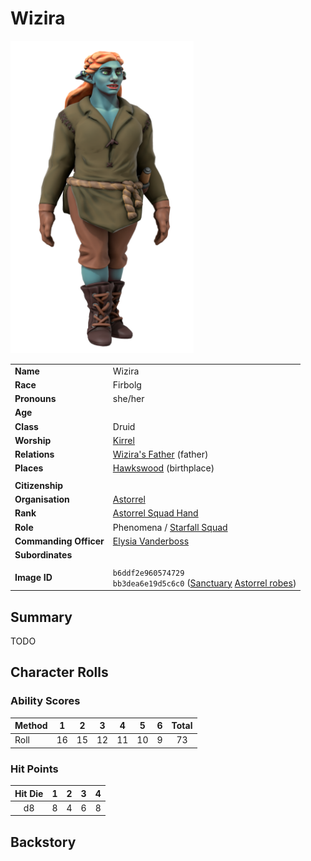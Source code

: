 # Wizira

<img src="https://raw.githubusercontent.com/jesskelsall/astarus-images/main/people/portraits/b6ddf2e960574729.png" height="500" />

|||
| --- | --- |
| **Name** | Wizira | character.3
| **Race** | Firbolg |
| **Pronouns** | she/her |
| **Age** | |
| **Class** | Druid |
| **Worship** | [Kirrel](../gods/deities/kirrel.md) |
| **Relations** | [Wizira's Father](wiziras-father.md) (father) |
| **Places** | [Hawkswood](../places/forests/hawkswood.md) (birthplace) |
|||
| **Citizenship** | |
| **Organisation** | [Astorrel](../organisations/astorrel/astorrel.md) |
| **Rank** | [Astorrel Squad Hand](../organisations/astorrel/ranks/astorrel-squad-hand.md) |
| **Role** | Phenomena / [Starfall Squad](../organisations/astorrel/squads/starfall-squad.md) |
| **Commanding Officer** | [Elysia Vanderboss](elysia-vanderboss.md) |
| **Subordinates** | |
|||
| **Image ID** | `b6ddf2e960574729`<br />`bb3dea6e19d5c6c0` ([Sanctuary](../organisations/astorrel/sanctuary.md) [Astorrel robes](../organisations/astorrel/uniforms/astorrel-robes.md)) |

## Summary

TODO

## Character Rolls

### Ability Scores

| Method | 1 | 2 | 3 | 4 | 5 | 6 | Total |
| --- |:---:|:---:|:---:|:---:|:---:|:---:|:---:|
| Roll | 16 | 15 | 12 | 11 | 10 | 9 | 73 |

### Hit Points

| Hit Die | 1 | 2 | 3 | 4 |
|:---:|:---:|:---:|:---:|:---:|
| d8 | 8 | 4 | 6 | 8 |

## Backstory
